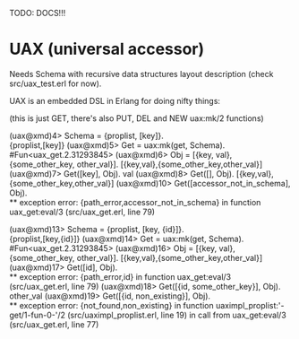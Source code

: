 TODO: DOCS!!!

UAX (universal accessor)
===

Needs Schema with recursive data structures layout description (check src/uax_test.erl for now).


UAX is an embedded DSL in Erlang for doing nifty things:

(this is just GET, there's also PUT, DEL and NEW uax:mk/2 functions)

(uax@xmd)4> Schema = {proplist, [key]}.  
{proplist,[key]}
(uax@xmd)5> Get = uax:mk(get, Schema). 
#Fun<uax_get.2.31293845>
(uax@xmd)6> Obj = [{key, val}, {some_other_key, other_val}].
[{key,val},{some_other_key,other_val}]
(uax@xmd)7> Get([key], Obj).
val
(uax@xmd)8> Get([], Obj).
[{key,val},{some_other_key,other_val}]
(uax@xmd)10> Get([accessor_not_in_schema], Obj).             
** exception error: {path_error,accessor_not_in_schema}
     in function  uax_get:eval/3 (src/uax_get.erl, line 79)




(uax@xmd)13> Schema = {proplist, [key, {id}]}.               
{proplist,[key,{id}]}
(uax@xmd)14> Get = uax:mk(get, Schema).                      
#Fun<uax_get.2.31293845>
(uax@xmd)16> Obj = [{key, val}, {some_other_key, other_val}].
[{key,val},{some_other_key,other_val}]
(uax@xmd)17> Get([id], Obj).                                 
** exception error: {path_error,id}
     in function  uax_get:eval/3 (src/uax_get.erl, line 79)
(uax@xmd)18> Get([{id, some_other_key}], Obj).
other_val
(uax@xmd)19> Get([{id, non_existing}], Obj).  
** exception error: {not_found,non_existing}
     in function  uaximpl_proplist:'-get/1-fun-0-'/2 (src/uaximpl_proplist.erl, line 19)
     in call from uax_get:eval/3 (src/uax_get.erl, line 77)




 

